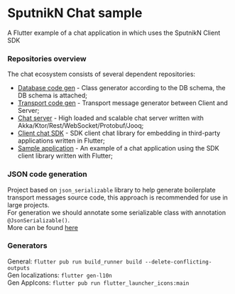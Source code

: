 # SputnikN Chat sample
A Flutter example of a chat application in which uses the SputnikN Client SDK

### Repositories overview
The chat ecosystem consists of several dependent repositories:<br>
- [Database code gen](https://github.com/AlexanderShniperson/sputnikn-chat-codegen-db) - Class generator according to the DB schema, the DB schema is attached;<br>
- [Transport code gen](https://github.com/AlexanderShniperson/sputnikn-chat-codegen-proto) - Transport message generator between Client and Server;<br>
- [Chat server](https://github.com/AlexanderShniperson/sputnikn-chat-server) - High loaded and scalable chat server written with Akka/Ktor/Rest/WebSocket/Protobuf/Jooq;<br>
- [Client chat SDK](https://github.com/AlexanderShniperson/sputnikn-chat-client) - SDK client chat library for embedding in third-party applications written in Flutter;<br>
- [Sample application](https://github.com/AlexanderShniperson/sputnikn-chat-sample) - An example of a chat application using the SDK client library written with Flutter;<br>

### JSON code generation
Project based on `json_serializable` library to help generate boilerplate transport messages source code, this approach is recommended for use in large projects.<br>
For generation we should annotate some serializable class with annotation `@JsonSerializable()`.<br>
More can be found [here](https://pub.dev/packages/json_serializable)

### Generators
General: `flutter pub run build_runner build --delete-conflicting-outputs`<br>
Gen localizations: `flutter gen-l10n`<br>
Gen AppIcons: `flutter pub run flutter_launcher_icons:main`

